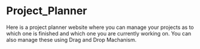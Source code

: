 # Project_Planner
Here is a project planner website where you can manage your projects as to which one is finished and which one you are currently working on. You can also manage these using Drag and Drop Machanism.
